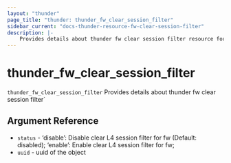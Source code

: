 ```yaml
---
layout: "thunder"
page_title: "thunder: thunder_fw_clear_session_filter"
sidebar_current: "docs-thunder-resource-fw-clear-session-filter"
description: |-
	Provides details about thunder fw clear session filter resource for A10
---
```


# thunder\_fw\_clear\_session\_filter

`thunder_fw_clear_session_filter` Provides details about thunder fw clear session filter`

## Argument Reference

* `status` - ‘disable’: Disable clear L4 session filter for fw (Default: disabled); ‘enable’: Enable clear L4 session filter for fw;
* `uuid` - uuid of the object


